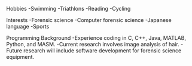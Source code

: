 Hobbies
-Swimming
-Triathlons
-Reading
-Cycling

Interests
-Forensic science
-Computer forensic science
-Japanese language
-Sports

Programming Background
-Experience coding in C, C++, Java, MATLAB, Python, and MASM.
-Current research involves image analysis of hair.
-Future research will include software development for forensic science equipment.


